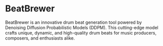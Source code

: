 # BeatBrewer
BeatBrewer is an innovative drum beat generation tool powered by Denoising Diffusion Probabilistic Models (DDPM). This cutting-edge model crafts unique, dynamic, and high-quality drum beats for music producers, composers, and enthusiasts alike.
